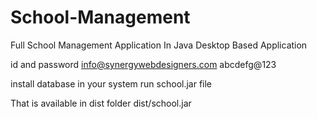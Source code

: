 # School-Management
Full School Management Application In Java Desktop Based Application

id  and password
info@synergywebdesigners.com
abcdefg@123

install database in your system run 
 school.jar file 
 
 
 That is available in dist folder
 dist/school.jar
